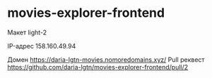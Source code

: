 # movies-explorer-frontend

Макет light-2

IP-адрес 158.160.49.94

Домен https://daria-lgtn-movies.nomoredomains.xyz/
Pull реквест https://github.com/daria-lgtn/movies-explorer-frontend/pull/2
